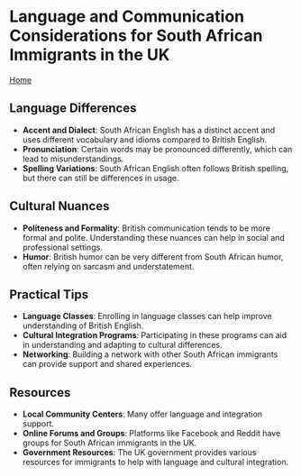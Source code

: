 # Language and Communication Considerations for South African Immigrants in the UK

[Home](README.md)

## Language Differences
- **Accent and Dialect**: South African English has a distinct accent and uses different vocabulary and idioms compared to British English.
- **Pronunciation**: Certain words may be pronounced differently, which can lead to misunderstandings.
- **Spelling Variations**: South African English often follows British spelling, but there can still be differences in usage.

## Cultural Nuances
- **Politeness and Formality**: British communication tends to be more formal and polite. Understanding these nuances can help in social and professional settings.
- **Humor**: British humor can be very different from South African humor, often relying on sarcasm and understatement.

## Practical Tips
- **Language Classes**: Enrolling in language classes can help improve understanding of British English.
- **Cultural Integration Programs**: Participating in these programs can aid in understanding and adapting to cultural differences.
- **Networking**: Building a network with other South African immigrants can provide support and shared experiences.

## Resources
- **Local Community Centers**: Many offer language and integration support.
- **Online Forums and Groups**: Platforms like Facebook and Reddit have groups for South African immigrants in the UK.
- **Government Resources**: The UK government provides various resources for immigrants to help with language and cultural integration.
